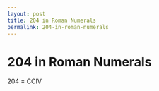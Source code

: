 ```yaml
---
layout: post
title: 204 in Roman Numerals
permalink: 204-in-roman-numerals
---
```


# 204 in Roman Numerals

204 = CCIV
